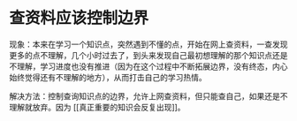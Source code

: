 # 查资料应该控制边界

现象：本来在学习一个知识点，突然遇到不懂的点，开始在网上查资料，一查发现更多的点不理解，几个小时过去了，到头来发现自己最初想理解的那个知识点还是不理解，学习进度也没有推进（因为在这个过程中不断拓展边界，没有终态，内心始终觉得还有不理解的地方），从而打击自己的学习热情。

解决方法：控制查询知识点的边界，允许上网查资料，但只能查自己，如果还是不理解就放弃。因为 [[真正重要的知识会反复出现]]。
